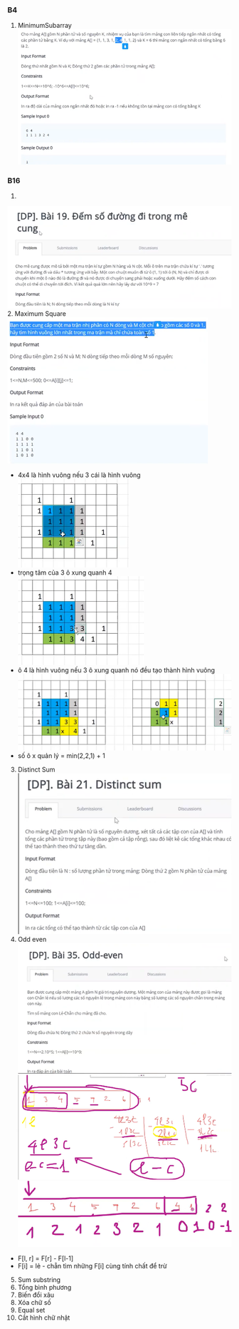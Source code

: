### B4 
1. MinimumSubarray
![](img/MinimumSubarray.png)
### B16
1. 
![](img/B16_dp19.png)
2. Maximum Square
![](img/B16_dp20_1.png)
- 4x4 là hình vuông nếu 3 cái là hình vuông 
![](img/B16_dp20_2.png)
- trọng tâm của 3 ô xung quanh 4
![](img/B16_dp20_3.png)
- ô 4 là hình vuông nếu 3 ô xung quanh nó đều tạo thành hình vuông 
![](img/B16_dp20_4.png)
- số ô x quản lý  = min(2,2,1) + 1
3. Distinct Sum
![](img/B16_dp21_1.png)
4. Odd even  
![](img/B16_dp35_1.png)
![](img/B16_dp35_2.png)
![](img/B16_dp35_3.png)
- F[l, r] = F[r] - F[l-1]
- F[i] = lẻ - chẵn tìm những F[i] cùng tính chất để trừ 
5. Sum substring 
6. Tổng bình phương 
7. Biến đổi xâu 
8. Xóa chữ số 
9. Equal set
10. Cắt hình chữ nhật 
